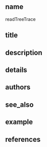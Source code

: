 ## name
readTreeTrace
## title
## description
## details
## authors
## see_also
## example
## references
